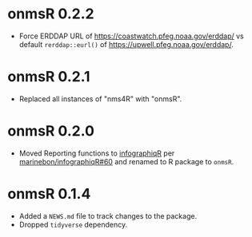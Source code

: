 # onmsR 0.2.2

* Force ERDDAP URL of https://coastwatch.pfeg.noaa.gov/erddap/ vs default `rerddap::eurl()` of https://upwell.pfeg.noaa.gov/erddap/.

# onmsR 0.2.1

* Replaced all instances of "nms4R" with "onmsR".

# onmsR 0.2.0

* Moved Reporting functions to [infographiqR](https://marinebon.org/infographiqR) per [marinebon/infographiqR#60](https://github.com/marinebon/infographiqR/issues/60) and renamed to R package to `onmsR`.

# onmsR 0.1.4

* Added a `NEWS.md` file to track changes to the package.
* Dropped `tidyverse` dependency.
